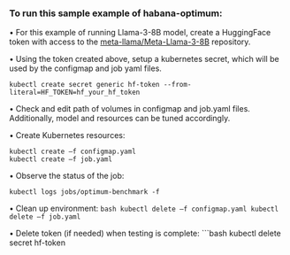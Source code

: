 ### To run this sample example of habana-optimum:

•   For this example of running Llama-3-8B model, create a HuggingFace token with access to the [meta-llama/Meta-Llama-3-8B](https://huggingface.co/meta-llama/Meta-Llama-3-8B) repository. 

•   Using the token created above, setup a kubernetes secret, which will be used by the configmap and job yaml files.  
  
    kubectl create secret generic hf-token --from-literal=HF_TOKEN=hf_your_hf_token
   

•   Check and edit path of volumes in configmap and job.yaml files. Additionally, model and resources can be tuned accordingly. 

•   Create Kubernetes resources:

    kubectl create –f configmap.yaml
    kubectl create –f job.yaml


•   Observe the status of the job:
   
    kubectl logs jobs/optimum-benchmark -f
 

•   Clean up environment:
    ```bash
    kubectl delete –f configmap.yaml
    kubectl delete –f job.yaml
    ```
    
•   Delete token (if needed) when testing is complete:
    ```bash
    kubectl delete secret hf-token
